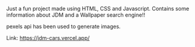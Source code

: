Just a fun project made using HTML, CSS and Javascript.
Contains some information about JDM and a Wallpaper search engine!!

pexels api has been used to generate images.

Link: https://jdm-cars.vercel.app/

